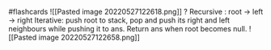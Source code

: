 #flashcards 
![[Pasted image 20220527122618.png]]
?
Recursive : root -> left -> right
Iterative: push root to stack, pop and push its right and left neighbours while pushing it to ans. Return ans when root becomes null.
![[Pasted image 20220527122658.png]]